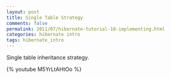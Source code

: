 ```yaml
---           
layout: post
title: Single Table Strategy
comments: false
permalink: 2011/07/hibernate-tutorial-18-implementing.html
categories: hibernate intro
tags: hibernate_intro
---
```


Single table inheritance strategy.

{% youtube M5YrLtAHtOo %}